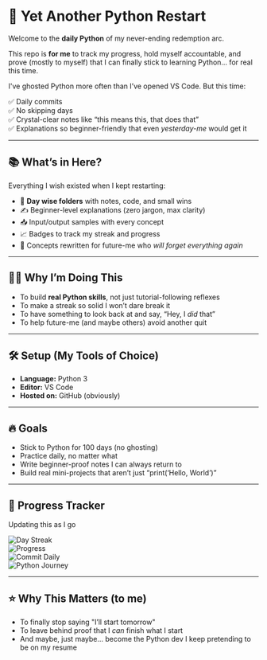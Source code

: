 # 🐍 Yet Another Python Restart

Welcome to the **daily Python** of my never-ending redemption arc.

This repo is **for me** to track my progress, hold myself accountable, and prove (mostly to myself) that I can finally stick to learning Python… for real this time.

I've ghosted Python more often than I’ve opened VS Code. But this time:

✅ Daily commits  
✅ No skipping days                                                                               
✅ Crystal-clear notes like “this means this, that does that”  
✅ Explanations so beginner-friendly that even *yesterday-me* would get it  

---

## 📚 What’s in Here?

Everything I wish existed when I kept restarting:

- 📅 **Day wise folders** with notes, code, and small wins  
- ✍️ Beginner-level explanations (zero jargon, max clarity)  
- 📥 Input/output samples with every concept  
- 📈 Badges to track my streak and progress  
- 🧠 Concepts rewritten for future-me who *will forget everything again*

---

## 👨‍💻 Why I’m Doing This

- To build **real Python skills**, not just tutorial-following reflexes  
- To make a streak so solid I won’t dare break it  
- To have something to look back at and say, “Hey, I *did* that”  
- To help future-me (and maybe others) avoid another quit  

---

## 🛠️ Setup (My Tools of Choice)

- **Language:** Python 3  
- **Editor:** VS Code  
- **Hosted on:** GitHub (obviously)  

---

## 🔥 Goals

- Stick to Python for 100 days (no ghosting)  
- Practice daily, no matter what  
- Write beginner-proof notes I can always return to  
- Build real mini-projects that aren’t just “print(‘Hello, World’)”

---

## 🎯 Progress Tracker

Updating this as I go 

![Day Streak](https://img.shields.io/badge/Day%20Streak-1-blue?style=for-the-badge&logo=python)  
![Progress](https://img.shields.io/badge/Progress-1%25-brightgreen?style=for-the-badge&logo=progress)  
![Commit Daily](https://img.shields.io/badge/Commit-Daily-important?style=for-the-badge&logo=github)  
![Python Journey](https://img.shields.io/badge/Python-100Days-blue?style=for-the-badge&logo=python)

---

## ⭐ Why This Matters (to me)

- To finally stop saying "I’ll start tomorrow"  
- To leave behind proof that I *can* finish what I start   
- And maybe, just maybe… become the Python dev I keep pretending to be on my resume 


